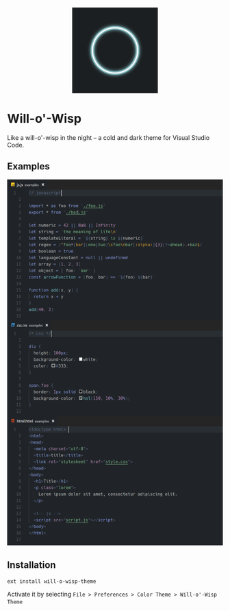 <p align="center"><img src="https://raw.githubusercontent.com/simon-jaeger/vscode-will-o-wisp-theme/master/images/icon.png" alt="Will-o'-Wisp, icon" height="200"></p>

# Will-o'-Wisp

Like a will-o'-wisp in the night – a cold and dark theme for Visual Studio Code.

## Examples

![example](https://raw.githubusercontent.com/simon-jaeger/vscode-will-o-wisp-theme/master/images/example.png)

## Installation

```
ext install will-o-wisp-theme
```

Activate it by selecting `File > Preferences > Color Theme > Will-o'-Wisp Theme`
